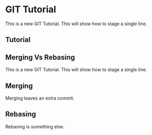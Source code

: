 # GIT Tutorial

This is a new GIT Tutorial.
This will show how to stage a single line.

## Tutorial
## Merging Vs Rebasing

This is a new GIT Tutorial.
This will show how to stage a single line.

## Merging

Merging leaves an extra commit.

## Rebasing

Rebasing is something else.
